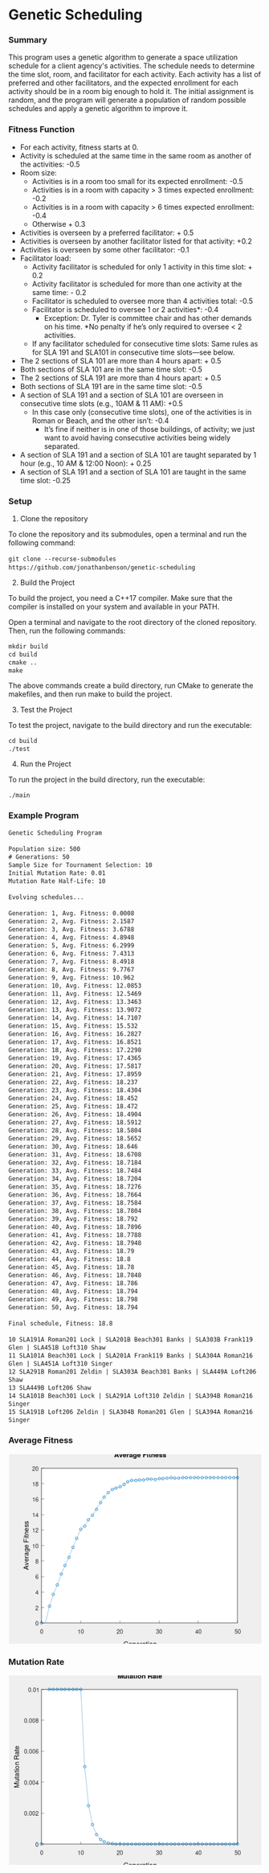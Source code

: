 
# Genetic Scheduling

### Summary

This program uses a genetic algorithm to generate a space utilization schedule for a client agency's activities. The schedule needs to determine the time slot, room, and facilitator for each activity. Each activity has a list of preferred and other facilitators, and the expected enrollment for each activity should be in a room big enough to hold it. The initial assignment is random, and the program will generate a population of random possible schedules and apply a genetic algorithm to improve it.

### Fitness Function
- For each activity, fitness starts at 0.
- Activity is scheduled at the same time in the same room as another of the activities: -0.5
- Room size:
    - Activities is in a room too small for its expected enrollment: -0.5
    - Activities is in a room with capacity > 3 times expected enrollment: -0.2
    - Activities is in a room with capacity > 6 times expected enrollment: -0.4
    - Otherwise + 0.3
- Activities is overseen by a preferred facilitator: + 0.5
- Activities is overseen by another facilitator listed for that activity: +0.2
- Activities is overseen by some other facilitator: -0.1
- Facilitator load:
    - Activity facilitator is scheduled for only 1 activity in this time slot: + 0.2
    - Activity facilitator is scheduled for more than one activity at the same time: - 0.2
    - Facilitator is scheduled to oversee more than 4 activities total: -0.5
    - Facilitator is scheduled to oversee 1 or 2 activities*: -0.4
        - Exception: Dr. Tyler is committee chair and has other demands on his time. *No penalty if he’s only required to oversee < 2 activities.
    - If any facilitator scheduled for consecutive time slots: Same rules as for SLA 191 and SLA101 in consecutive time slots—see below.
- The 2 sections of SLA 101 are more than 4 hours apart: + 0.5
- Both sections of SLA 101 are in the same time slot: -0.5
- The 2 sections of SLA 191 are more than 4 hours apart: + 0.5
- Both sections of SLA 191 are in the same time slot: -0.5
- A section of SLA 191 and a section of SLA 101 are overseen in consecutive time slots (e.g., 10AM & 11 AM): +0.5
    - In this case only (consecutive time slots), one of the activities is in Roman or Beach,
and the other isn’t: -0.4
        - It’s fine if neither is in one of those buildings, of activity; we just want to avoid having
consecutive activities being widely separated.
- A section of SLA 191 and a section of SLA 101 are taught separated by 1 hour (e.g., 10
AM & 12:00 Noon): + 0.25
- A section of SLA 191 and a section of SLA 101 are taught in the same time slot: -0.25

### Setup

1. Clone the repository

To clone the repository and its submodules, open a terminal and run the following command:

`git clone --recurse-submodules https://github.com/jonathanbenson/genetic-scheduling`

2. Build the Project

To build the project, you need a C++17 compiler. Make sure that the compiler is installed on your system and available in your PATH.

Open a terminal and navigate to the root directory of the cloned repository. Then, run the following commands:

```
mkdir build
cd build
cmake ..
make
```

The above commands create a build directory, run CMake to generate the makefiles, and then run make to build the project.

3. Test the Project

To test the project, navigate to the build directory and run the executable:

```
cd build
./test
```

4. Run the Project

To run the project in the build directory, run the executable:

```
./main
```

### Example Program
```
Genetic Scheduling Program

Population size: 500
# Generations: 50
Sample Size for Tournament Selection: 10
Initial Mutation Rate: 0.01
Mutation Rate Half-Life: 10

Evolving schedules...

Generation: 1, Avg. Fitness: 0.0008
Generation: 2, Avg. Fitness: 2.1587
Generation: 3, Avg. Fitness: 3.6788
Generation: 4, Avg. Fitness: 4.8948
Generation: 5, Avg. Fitness: 6.2999
Generation: 6, Avg. Fitness: 7.4313
Generation: 7, Avg. Fitness: 8.4918
Generation: 8, Avg. Fitness: 9.7767
Generation: 9, Avg. Fitness: 10.962
Generation: 10, Avg. Fitness: 12.0853
Generation: 11, Avg. Fitness: 12.5469
Generation: 12, Avg. Fitness: 13.3463
Generation: 13, Avg. Fitness: 13.9072
Generation: 14, Avg. Fitness: 14.7107
Generation: 15, Avg. Fitness: 15.532
Generation: 16, Avg. Fitness: 16.2827
Generation: 17, Avg. Fitness: 16.8521
Generation: 18, Avg. Fitness: 17.2298
Generation: 19, Avg. Fitness: 17.4365
Generation: 20, Avg. Fitness: 17.5817
Generation: 21, Avg. Fitness: 17.8959
Generation: 22, Avg. Fitness: 18.237
Generation: 23, Avg. Fitness: 18.4304
Generation: 24, Avg. Fitness: 18.452
Generation: 25, Avg. Fitness: 18.472
Generation: 26, Avg. Fitness: 18.4904
Generation: 27, Avg. Fitness: 18.5912
Generation: 28, Avg. Fitness: 18.5804
Generation: 29, Avg. Fitness: 18.5652
Generation: 30, Avg. Fitness: 18.646
Generation: 31, Avg. Fitness: 18.6708
Generation: 32, Avg. Fitness: 18.7184
Generation: 33, Avg. Fitness: 18.7484
Generation: 34, Avg. Fitness: 18.7204
Generation: 35, Avg. Fitness: 18.7276
Generation: 36, Avg. Fitness: 18.7664
Generation: 37, Avg. Fitness: 18.7584
Generation: 38, Avg. Fitness: 18.7804
Generation: 39, Avg. Fitness: 18.792
Generation: 40, Avg. Fitness: 18.7896
Generation: 41, Avg. Fitness: 18.7788
Generation: 42, Avg. Fitness: 18.7948
Generation: 43, Avg. Fitness: 18.79
Generation: 44, Avg. Fitness: 18.8
Generation: 45, Avg. Fitness: 18.78
Generation: 46, Avg. Fitness: 18.7848
Generation: 47, Avg. Fitness: 18.786
Generation: 48, Avg. Fitness: 18.794
Generation: 49, Avg. Fitness: 18.798
Generation: 50, Avg. Fitness: 18.794

Final schedule, Fitness: 18.8

10 SLA191A Roman201 Lock | SLA201B Beach301 Banks | SLA303B Frank119 Glen | SLA451B Loft310 Shaw
11 SLA101A Beach301 Lock | SLA201A Frank119 Banks | SLA304A Roman216 Glen | SLA451A Loft310 Singer
12 SLA291B Roman201 Zeldin | SLA303A Beach301 Banks | SLA449A Loft206 Shaw
13 SLA449B Loft206 Shaw
14 SLA101B Beach301 Lock | SLA291A Loft310 Zeldin | SLA394B Roman216 Singer
15 SLA191B Loft206 Zeldin | SLA304B Roman201 Glen | SLA394A Roman216 Singer
```

### Average Fitness
![Average Fitness](docs/average_fitness.png)

### Mutation Rate
![Mutation Rate](docs/mutation_rate.png)


